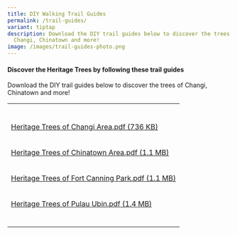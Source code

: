 ```yaml
---
title: DIY Walking Trail Guides
permalink: /trail-guides/
variant: tiptap
description: Download the DIY trail guides below to discover the trees of
  Changi, Chinatown and more!
image: /images/trail-guides-photo.png
---
```

<h4><strong>Discover the Heritage Trees by following these trail guides</strong></h4>
<p>Download the DIY trail guides below to discover the trees of Changi, Chinatown
and more!</p>
<table style="minWidth: 25px">
<colgroup>
<col>
</colgroup>
<tbody>
<tr>
<th rowspan="1" colspan="1">
<p></p>
</th>
</tr>
<tr>
<td rowspan="1" colspan="1">
<p><a href="https://go.gov.sg/heritagetrees-changi" rel="noopener nofollow" target="_blank">Heritage Trees of Changi Area.pdf (736 KB)</a>
</p>
</td>
</tr>
<tr>
<td rowspan="1" colspan="1">
<p><a href="https://go.gov.sg/heritagetrees-chinatown" rel="noopener nofollow" target="_blank">Heritage Trees of Chinatown Area.pdf (1.1 MB)</a>
</p>
</td>
</tr>
<tr>
<td rowspan="1" colspan="1">
<p><a href="https://go.gov.sg/heritagetrees-fcp" rel="noopener nofollow" target="_blank">Heritage Trees of Fort Canning Park.pdf (1.1 MB)</a>
</p>
</td>
</tr>
<tr>
<td rowspan="1" colspan="1">
<p><a href="https://go.gov.sg/heritagetrees-pu" rel="noopener nofollow" target="_blank">Heritage Trees of Pulau Ubin.pdf (1.4 MB)</a>
</p>
</td>
</tr>
<tr>
<td rowspan="1" colspan="1">
<p></p>
</td>
</tr>
</tbody>
</table>
<p></p>
<p></p>